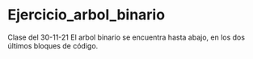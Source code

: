 # Ejercicio_arbol_binario
Clase del 30-11-21
El arbol binario se encuentra hasta abajo, en los dos últimos bloques de código.
